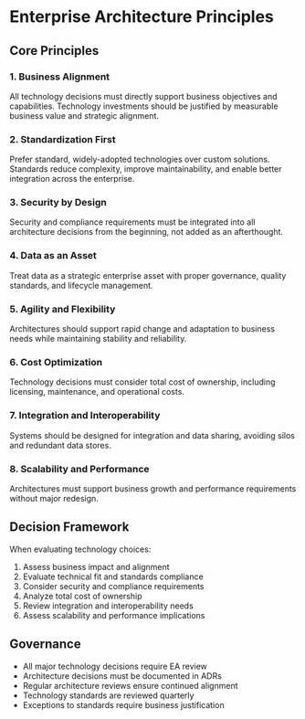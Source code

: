 # Enterprise Architecture Principles

## Core Principles

### 1. Business Alignment
All technology decisions must directly support business objectives and capabilities. Technology investments should be justified by measurable business value and strategic alignment.

### 2. Standardization First
Prefer standard, widely-adopted technologies over custom solutions. Standards reduce complexity, improve maintainability, and enable better integration across the enterprise.

### 3. Security by Design
Security and compliance requirements must be integrated into all architecture decisions from the beginning, not added as an afterthought.

### 4. Data as an Asset
Treat data as a strategic enterprise asset with proper governance, quality standards, and lifecycle management.

### 5. Agility and Flexibility
Architectures should support rapid change and adaptation to business needs while maintaining stability and reliability.

### 6. Cost Optimization
Technology decisions must consider total cost of ownership, including licensing, maintenance, and operational costs.

### 7. Integration and Interoperability
Systems should be designed for integration and data sharing, avoiding silos and redundant data stores.

### 8. Scalability and Performance
Architectures must support business growth and performance requirements without major redesign.

## Decision Framework

When evaluating technology choices:
1. Assess business impact and alignment
2. Evaluate technical fit and standards compliance
3. Consider security and compliance requirements
4. Analyze total cost of ownership
5. Review integration and interoperability needs
6. Assess scalability and performance implications

## Governance

- All major technology decisions require EA review
- Architecture decisions must be documented in ADRs
- Regular architecture reviews ensure continued alignment
- Technology standards are reviewed quarterly
- Exceptions to standards require business justification
